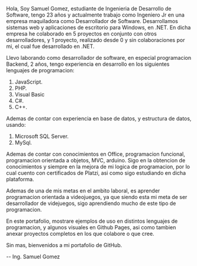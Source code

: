 Hola, Soy Samuel Gomez, estudiante de Ingenieria de Desarrollo de Software, tengo 23 años y actualmente trabajo como Ingeniero Jr en una empresa maquiladora como
Desarrollador de Software. Desarrollamos sistemas web y aplicaciones de escritorio para Windows, en .NET. En dicha empresa he colaborado en 5 proyectos en conjunto con otros desarrolladores, y 1 proyecto, realizado desde 0 y sin colaboraciones por mi, el cual fue desarrollado en .NET.

Llevo laborando como desarrollador de software, en especial programacion Backend, 2 años, tengo experiencia en desarrollo en los siguientes lenguajes de programacion:
1. JavaScript.
2. PHP.
3. Visual Basic
4. C#.
5. C++.

Ademas de contar con experiencia en base de datos, y estructura de datos, usando:
1. Microsoft SQL Server.
2. MySql.

Ademas de contar con conocimientos en Office, programacion funcional, programacion orientada a objetos, MVC, arduino.
Sigo en la obtencion de conocimientos y siempre en la mejora de mi logica de programacion, por lo cual cuento con certificados de Platzi, asi como sigo estudiando en dicha
plataforma.

Ademas de una de mis metas en el ambito laboral, es aprender programacion orientada a videojuegos, ya que siendo esta mi meta de ser desarrollador de videjuegos, sigo aprendiendo mucho de este tipo de programacion.

En este portafolio, mostrare ejemplos de uso en distintos lenguajes de programacion, y algunos visuales en Github Pages, asi como tambien anexar proyectos completos en los que
colabore o que cree.

Sin mas, bienvenidos a mi portafolio de GitHub.

-- Ing. Samuel Gomez 
